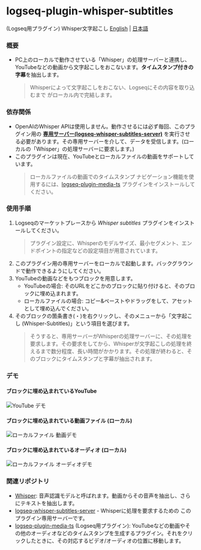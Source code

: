 # logseq-plugin-whisper-subtitles
(Logseq用プラグイン) Whisper文字起こし [English](README.md) | [日本語](README.ja.md)

### 概要

* PC上のローカルで動作させている「Whisper」の処理サーバーと連携し、YouTubeなどの動画から文字起こしをおこないます。**タイムスタンプ付きの字幕**を抽出します。
   > Whisperによって文字起こしをおこない、Logseqにその内容を取り込むまで がローカル内で完結します。

### 依存関係
* OpenAIのWhisper APIは使用しません。動作させるには必ず毎回、このプラグイン用の **[専用サーバー(logseq-whisper-subtitles-server)](https://github.com/usoonees/logseq-whisper-subtitles-server)** を実行させる必要があります。その専用サーバーを介して、データを受信します。(ローカルの「Whisper」の処理サーバーに要求します。)
* このプラグインは現在、YouTubeとローカルファイルの動画をサポートしています。
   > ローカルファイルの動画でのタイムスタンプ ナビゲーション機能を使用するには、[logseq-plugin-media-ts](https://github.com/sethyuan/logseq-plugin-media-ts) プラグインをインストールしてください。

### 使用手順

1. Logseqのマーケットプレースから *Whisper subtitles* プラグインをインストールしてください。
   > プラグイン設定に、Whisperのモデルサイズ、最小セグメント、エンドポイントの指定などの設定項目が用意されています。
1. このプラグイン用の専用サーバーをローカルで起動します。バックグラウンドで動作できるようにしてください。
1. YouTubeの動画などをもつブロックを用意します。
   - YouTubeの場合: そのURLをどこかのブロックに貼り付けると、そのブロックに埋め込まれます。
   - ローカルファイルの場合: コピー&ペーストやドラッグをして、アセットとして埋め込んでください。
1. そのブロックの箇条書き(・)を右クリックし、そのメニューから「文字起こし (Whisper-Subtitles)」という項目を選びます。
   > そうすると、専用サーバーがWhisperの処理サーバーに、その処理を要求します。その要求をしてから、Whisperが文字起こしの処理を終えるまで数分程度、長い時間がかかります。その処理が終わると、そのブロックにタイムスタンプと字幕が抽出されます。

### デモ
#### ブロックに埋め込まれているYouTube
![YouTube デモ](demos/youtube_demo.gif)
#### ブロックに埋め込まれている動画ファイル (ローカル)
![ローカルファイル 動画デモ](demos/local_video.gif)
#### ブロックに埋め込まれているオーディオ (ローカル)
![ローカルファイル オーディオデモ](demos/local_audio.gif)

### 関連リポジトリ
* [Whisper](https://github.com/openai/whisper): 音声認識モデルと呼ばれます。動画からその音声を抽出し、さらにテキストを抽出します。
* [logseq-whisper-subtitles-server](https://github.com/usoonees/logseq-whisper-subtitles-server) - Whisperに処理を要求するための このプラグイン専用サーバーです。
* [logseq-plugin-media-ts](https://github.com/sethyuan/logseq-plugin-media-ts) (Logseq用プラグイン): YouTubeなどの動画やその他のオーディオなどのタイムスタンプを生成するプラグイン。それをクリックしたときに、その対応するビデオ/オーディオの位置に移動します。
